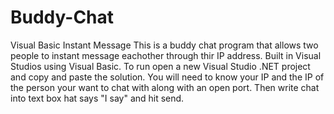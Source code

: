 # Buddy-Chat
Visual Basic Instant Message
This is a buddy chat program that allows two people to instant message eachother through thir IP address. Built in Visual Studios using Visual Basic. To run open a new Visual Studio .NET project and copy and paste the solution. You will need to know your IP and the IP of the person your want to chat with along with an open port. Then write chat into text box hat says "I say" and hit send.
